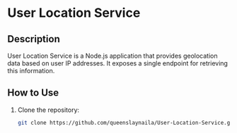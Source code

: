 # User Location Service

## Description
User Location Service is a Node.js application that provides geolocation data based on user IP addresses. It exposes a single endpoint for retrieving this information.

## How to Use
1. Clone the repository:
   ```bash
   git clone https://github.com/queenslaynaila/User-Location-Service.git
